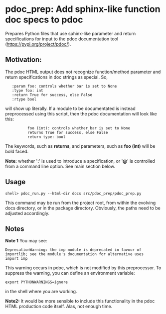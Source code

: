 # pdoc_prep: Add sphinx-like function doc specs to pdoc #

Prepares Python files that use sphinx-like parameter and return  specifications for input to the pdoc documentation tool (https://pypi.org/project/pdoc/). 

## Motivation:

The pdoc HTML output does not recognize function/method parameter and return specifications in doc strings as special. So,

       :param foo: controls whether bar is set to None
       :type foo: int
       :return True for success, else False
       :rtype bool


will show up literally. If a module to be documentated is  instead preprocessed using this script, then the pdoc documentation will look like this:
```
          foo (int): controls whether bar is set to None
          returns True for success, else False
          return type: bool
```

The keywords, such as **returns**, and parameters, such as **foo (int)** will be bold faced.

**Note:** whether '**:**' is used to introduce a specification, or '**@**' is controlled from a command line option. See main section below.

## Usage

    shell> pdoc_run.py --html-dir docs src/pdoc_prep/pdoc_prep.py

This command may be run from the project root, from within the evolving docs directory, or in the package directory. Obviously, the paths need to be adjusted accordingly.

## Notes

**Note 1**
You may see:

    DeprecationWarning: the imp module is deprecated in favour of importlib; see the module's documentation for alternative uses
    import imp

This warning occurs in pdoc, which is not modified by this preprocessor. To suppress the warning, you can define an environment variable:

    export PYTHONWARNINGS=ignore

in the shell where you are working.

**Note2:**
It would be more sensible to include this functionality in the pdoc HTML production code itself. Alas, not enough time.

